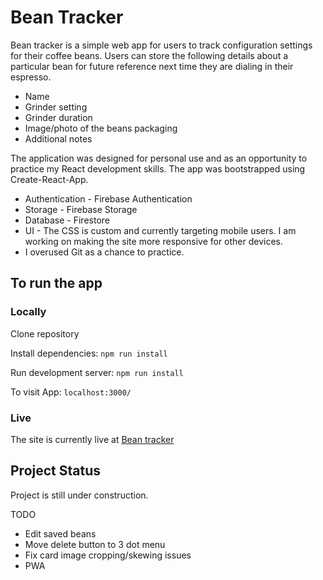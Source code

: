 # Bean Tracker

Bean tracker is a simple web app for users to track configuration settings for their coffee beans.
Users can store the following details about a particular bean for future reference next time they are dialing in their espresso.
 - Name
 - Grinder setting
 - Grinder duration
 - Image/photo of the beans packaging
 - Additional notes

 The application was designed for personal use and as an opportunity to practice my React development skills. The app was bootstrapped using Create-React-App. 
 - Authentication - Firebase Authentication
 - Storage - Firebase Storage 
 - Database - Firestore
 - UI - The CSS is custom and currently targeting mobile users. I am working on making the site more responsive for other devices.
- I overused Git as a chance to practice.

## To run the app
### Locally
Clone repository

Install dependencies:
`npm run install`

Run development server:
`npm run install`

To visit App:
`localhost:3000/`

### Live
The site is currently live at [Bean tracker](http://beans.oneill.pro)


## Project Status
Project is still under construction. 

 TODO
 - Edit saved beans
 - Move delete button to 3 dot menu
 - Fix card image cropping/skewing issues
 - PWA


